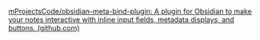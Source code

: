 [mProjectsCode/obsidian-meta-bind-plugin: A plugin for Obsidian to make your notes interactive with inline input fields, metadata displays, and buttons. (github.com)](https://github.com/mProjectsCode/obsidian-meta-bind-plugin)
